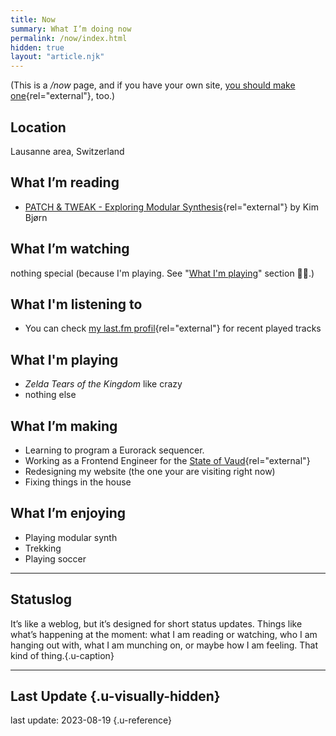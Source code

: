 ```yaml
---
title: Now
summary: What I’m doing now
permalink: /now/index.html
hidden: true
layout: "article.njk"
---
```


(This is a _/now_ page, and if you have your own site, [you should make one](https://nownownow.com/about){rel="external"}, too.)

## Location

Lausanne area, Switzerland

## What I’m reading

- [PATCH & TWEAK - Exploring Modular Synthesis](https://bjooks.com/products/patch-tweak-exploring-modular-synthesis){rel="external"} by Kim Bjørn

## What I’m watching

nothing special (because I'm playing. See "[What I'm playing](#what-im-playing)" section 🤷‍♂️.)

## What I'm listening to

- You can check [my last.fm profil](https://www.last.fm/user/alienlebarge){rel="external"} for recent played tracks

## What I'm playing

- _Zelda Tears of the Kingdom_ like crazy
- nothing else

## What I’m making

- Learning to program a Eurorack sequencer.
- Working as a Frontend Engineer for the [State of Vaud](https://www.vd.ch){rel="external"}
- Redesigning my website (the one your are visiting right now)
- Fixing things in the house

## What I’m enjoying

- Playing modular synth
- Trekking
- Playing soccer

---

## Statuslog

It’s like a weblog, but it’s designed for short status updates. Things like what’s happening at the moment: what I am reading or watching, who I am hanging out with, what I am munching on, or maybe how I am feeling. That kind of thing.{.u-caption}

<script src="https://status.lol/alienlebarge.js?time&link&fluent&pretty"></script>

---

## Last Update {.u-visually-hidden}

last update: 2023-08-19 {.u-reference}
